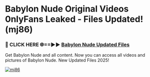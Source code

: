 # Babylon Nude Original Videos 0nlyFans Leaked - Files Updated! (mj86)

<h3>🔴 CLICK HERE 🌐==►► <a href="https://tinyurl.com/5h6xmrr3" rel="nofollow">Babylon Nude Updated Files</a></h3>

Get Babylon Nude and all content. Now you can access all videos and pictures of Babylon Nude. New Updated Files 2025!

[![mj86](https://i.imgur.com/KVD873Z.gif)](https://tinyurl.com/5h6xmrr3)
